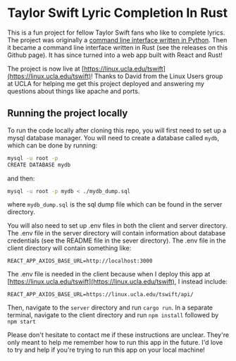 # Taylor Swift Lyric Completion In Rust

This is a fun project for fellow Taylor Swift fans who like to complete lyrics.
The project was originally a
[command line interface written in Python](https://github.com/EricWu2003/Taylor-Lyric-Guessing-Game).
Then it became a command line interface written in Rust (see the releases on this Github page).
It has since turned into a web app built with React and Rust!

The project is now live at [https://linux.ucla.edu/tswift](https://linux.ucla.edu/tswift)!
Thanks to David from the Linux Users group at UCLA for helping me get this project deployed
and answering my questions about things like apache and ports.

## Running the project locally

To run the code locally after cloning this repo, you will first need to set up a mysql database
manager. You will need to create a database called `mydb`, which can be done by running:

```bash
mysql -u root -p
CREATE DATABASE mydb
```

and then:

```bash
mysql -u root -p mydb < ./mydb_dump.sql
```

where `mydb_dump.sql` is the sql dump file which can be found in the server directory.

You will also need to set up .env files in both the client and server directory. The .env file
in the server directory will contain information about database credentials (see the README
file in the sever directory). The .env file in the client directory will contain something like:

```text
REACT_APP_AXIOS_BASE_URL=http://localhost:3000
```

The .env file is needed in the client because when I deploy this app at
[https://linux.ucla.edu/tswift](https://linux.ucla.edu/tswift), I instead include:

```text
REACT_APP_AXIOS_BASE_URL=https://linux.ucla.edu/tswift/api/
```

Then, navigate to the `server` directory and run `cargo run`. In a separate terminal,
navigate to the client directory and run `npm install` followed by `npm start`

Please don't hesitate to contact me if these instructions are unclear. They're only meant to
help me remember how to run this app in the future. I'd love to try and help
if you're trying to run this app on your local machine!

